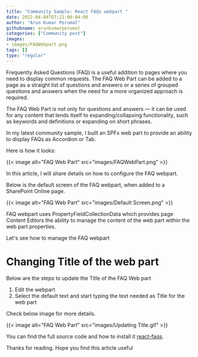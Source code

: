 ```yaml
---
title: "Community Sample: React FAQs webpart "
date: 2022-04-04T07:21:00-04:00
author: "Arun Kumar Perumal"
githubname: arunkumarperumal
categories: ["Community post"]
images:
- images/FAQWebpart.png
tags: []
type: "regular"
---
```


​​Frequently ​Asked Questions (FAQ) is a useful addition to pages where you need to display common requests. The FAQ Web Part can be added to a page as a straight list of questions and answers or a series of grouped questions and answers when the need for a more organized approach is required.

The FAQ Web Part is not only for questions and answers — it can be used for any content that lends itself to expanding/collapsing functionality, such as keywords and definitions or expanding on short phrases.

In my latest community sample, I built an SPFx web part to provide an ability to display FAQs as Accordion or Tab. 

Here is how it looks: 

{{< image alt="FAQ Web Part" src="images/FAQWebPart.png" >}}

In this article, I will share details on how to configure the FAQ webpart.

Below is the default screen of the FAQ webpart, when added to a SharePoint Online page. 

{{< image alt="FAQ Web Part" src="images/Default Screen.png" >}}

FAQ webpart uses PropertyFieldCollectionData which provides page Content Editors the ability to manage the content of the web part within the web part properties. 

Let's see how to manage the FAQ webpart
 
# Changing Title of the web part
Below are the steps to update the Title of the FAQ Web part 

1. Edit the webpart 
2. Select the default text and start typing the text needed as Title for the web part

Check below image for more details. 

{{< image alt="FAQ Web Part" src="images/Updating Title.gif" >}}


You can find the full source code and how to install
it [react-faqs](https://github.com/pnp/sp-dev-fx-webparts/tree/main/samples/react-faqs).
 


Thanks for reading. Hope you find this article useful